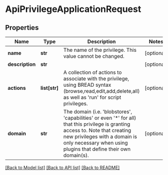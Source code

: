 # ApiPrivilegeApplicationRequest

## Properties
Name | Type | Description | Notes
------------ | ------------- | ------------- | -------------
**name** | **str** | The name of the privilege.  This value cannot be changed. | [optional] 
**description** | **str** |  | [optional] 
**actions** | **list[str]** | A collection of actions to associate with the privilege, using BREAD syntax (browse,read,edit,add,delete,all) as well as &#x27;run&#x27; for script privileges. | [optional] 
**domain** | **str** | The domain (i.e. &#x27;blobstores&#x27;, &#x27;capabilities&#x27; or even &#x27;*&#x27; for all) that this privilege is granting access to.  Note that creating new privileges with a domain is only necessary when using plugins that define their own domain(s). | [optional] 

[[Back to Model list]](../README.md#documentation-for-models) [[Back to API list]](../README.md#documentation-for-api-endpoints) [[Back to README]](../README.md)

